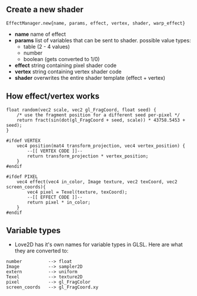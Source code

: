 ## Create a new shader 

`EffectManager.new{name, params, effect, vertex, shader, warp_effect}`

* **name** name of effect
* **params** list of variables that can be sent to shader. possible value types:
	* table (2 - 4 values)
	* number
	* boolean (gets converted to 1/0)
* **effect** string containing pixel shader code
* **vertex** string containing vertex shader code
* **shader** overwrites the entire shader template (effect + vertex)

## How effect/vertex works

```
float random(vec2 scale, vec2 gl_FragCoord, float seed) {
	/* use the fragment position for a different seed per-pixel */
	return fract(sin(dot(gl_FragCoord + seed, scale)) * 43758.5453 + seed);
}

#ifdef VERTEX
	vec4 position(mat4 transform_projection, vec4 vertex_position) {
 		--[[ VERTEX CODE ]]-- 
		return transform_projection * vertex_position;
	}
#endif

#ifdef PIXEL
	vec4 effect(vec4 in_color, Image texture, vec2 texCoord, vec2 screen_coords){
		vec4 pixel = Texel(texture, texCoord);
		--[[ EFFECT CODE ]]--
		return pixel * in_color;
	}
#endif
```

## Variable types

* Love2D has it's own names for variable types in GLSL. Here are what they are converted to:

```
number 			--> float		
Image 			--> sampler2D	
extern 			--> uniform		
Texel 			--> texture2D	
pixel 			--> gl_FragColor
screen_coords 	--> gl_FragCoord.xy
```